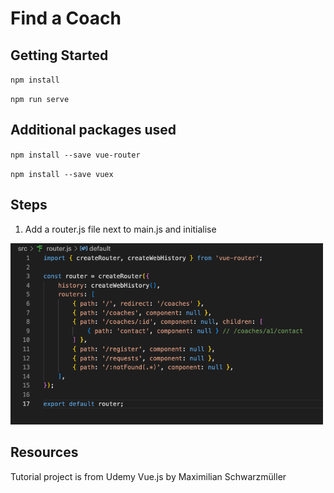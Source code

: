 # Find a Coach 

## Getting Started

``npm install``

``npm run serve``

## Additional packages used

``npm install --save vue-router``

``npm install --save vuex ``

## Steps

1. Add a router.js file next to main.js and initialise

<img src="images/routerSetup.png" width=500 />


## Resources

Tutorial project is from Udemy Vue.js by Maximilian Schwarzmüller

